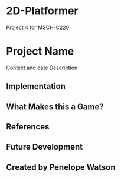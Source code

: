 # 2D-Platformer
Project 4 for MSCH-C220

# Project Name
Context and date
Description

## Implementation

## What Makes this a Game?

## References

## Future Development

## Created by Penelope Watson
